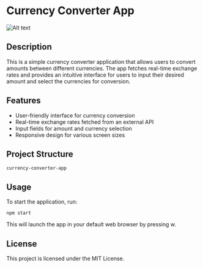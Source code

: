 # Currency Converter App

![Alt text](https://github.com/SimonLockpick06/my_currency_app/blob/main/assets/images/currency_app.jpg)

## Description
This is a simple currency converter application that allows users to convert amounts between different currencies. The app fetches real-time exchange rates and provides an intuitive interface for users to input their desired amount and select the currencies for conversion.

## Features
- User-friendly interface for currency conversion
- Real-time exchange rates fetched from an external API
- Input fields for amount and currency selection
- Responsive design for various screen sizes

## Project Structure
```
currency-converter-app
```

## Usage
To start the application, run:
```
npm start
```
This will launch the app in your default web browser by pressing w.

## License
This project is licensed under the MIT License.
